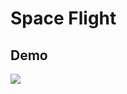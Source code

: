# Space Flight
 
 ## Demo
![](https://github.com/Alishahidi1997/Space-Flight/blob/main/Assets/SpaceFlight.gif)
